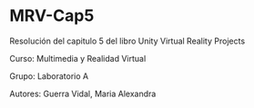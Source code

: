 # MRV-Cap5
Resolución del capitulo 5 del libro Unity Virtual Reality Projects 

Curso: Multimedia y Realidad Virtual

Grupo: Laboratorio A

Autores:
    Guerra Vidal, Maria Alexandra

